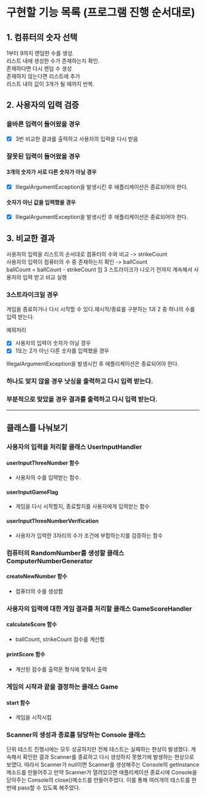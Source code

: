 # 구현할 기능 목록 (프로그램 진행 순서대로)
## 1. 컴퓨터의 숫자 선택
1부터 9까지 랜덤한 수를 생성.\
리스트 내에 생성한 수가 존재하는지 확인.\
존재하다면 다시 랜덤 수 생성\
존재하지 않는다면 리스트에 추가\
리스트 내의 값이 3개가 될 때까지 반복.

## 2. 사용자의 입력 검증
### 올바른 입력이 들어왔을 경우
- [x] 3번 비교한 결과를 출력하고 사용자의 입력을 다시 받음
### 잘못된 입력이 들어왔을 경우
#### 3개의 숫자가 서로 다른 숫자가 아닐 경우
- [x] IllegalArgumentException을 발생시킨 후 애플리케이션은 종료되어야 한다.
#### 숫자가 아닌 값을 입력했을 경우
- [x] IllegalArgumentException을 발생시킨 후 애플리케이션은 종료되어야 한다.

## 3. 비교한 결과
사용자의 입력을 리스트의 순서대로 컴퓨터의 수와 비교 -> strikeCount\
사용자의 입력이 컴퓨터의 수 중 존재하는지 확인 -> ballCount\
ballCount = ballCount - strikeCount 임
3 스트라이크가 나오기 전까지 계속해서 사용자의 입력 받고 비교 실행
### 3스트라이크일 경우
게임을 종료하거나 다시 시작할 수 있다.재시작/종료를 구분하는 1과 2 중 하나의 수를 입력 받는다.

예외처리

- [x] 사용자의 입력이 숫자가 아닐 경우
- [x] 1또는 2가 아닌 다른 숫자를 입력했을 경우 

IllegalArgumentException을 발생시킨 후 애플리케이션은 종료되어야 한다.
### 하나도 맞지 않을 경우 낫싱을 출력하고 다시 입력 받는다.
### 부분적으로 맞았을 경우 결과를 출력하고 다시 입력 받는다.

---
## 클래스를 나눠보기
### 사용자의 입력을 처리할 클래스 UserInputHandler
#### userInputThreeNumber 함수
- 사용자의 수를 입력받는 함수.
#### userInputGameFlag
- 게임을 다시 시작할지, 종료할지를 사용자에게 입력받는 함수 
#### userInputThreeNumberVerification
- 사용자가 입력한 3자리의 수가 조건에 부합하는지를 검증하는 함수
### 컴퓨터의 RandomNumber를 생성할 클래스 ComputerNumberGenerator
#### createNewNumber 함수
- 컴퓨터의 수를 생성함
### 사용자의 입력에 대한 게임 결과를 처리할 클래스 GameScoreHandler
#### calculateScore 함수
- ballCount, strikeCount 점수를 계산함
#### printScore 함수
- 계산된 점수를 출력문 형식에 맞춰서 출력
### 게임의 시작과 끝을 결정하는 클래스 Game
#### start 함수
- 게임을 시작시킴
### Scanner의 생성과 종료를 담당하는 Console 클래스
단위 테스트 진행시에는 모두 성공하지만 전체 테스트는 실패하는 현상이 발생했다.
계속해서 확인한 결과 Scanner를 종료하고 다시 생성하지 못했기에 발생하는 현상으로 보였다.
따라서 Scanner가 null이면 Scanner를 생성해주는 Console의 getInstance메소드를 만들어주고
만약 Scanner가 열려있으면 애플리케이션 종료시에 Console을 닫아주는 Console의 close()메소드를 만들어주었다.
이를 통해 여러개의 테스트를 한번에 pass할 수 있도록 해주었다.
